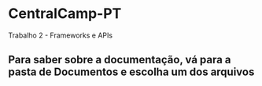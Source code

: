 # CentralCamp-PT
Trabalho 2 - Frameworks e APIs

<h2>Para saber sobre a documentação, vá para a pasta de Documentos e escolha um dos arquivos</h2>
